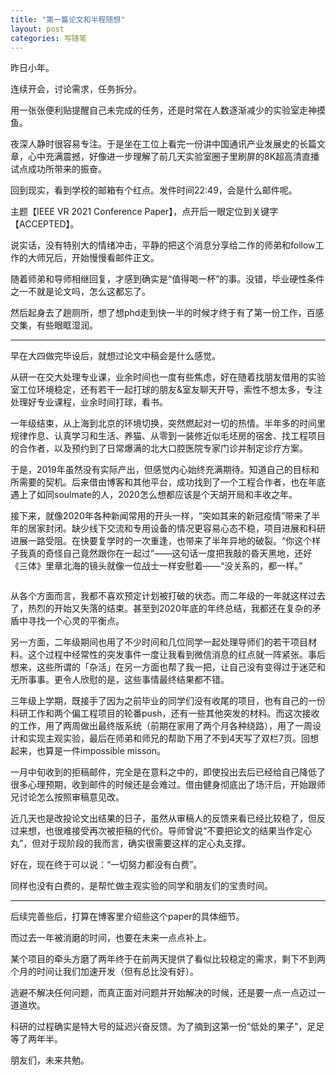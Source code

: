 ```yaml
---
title: "第一篇论文和半程随想"
layout: post
categories: 写随笔
---
```


昨日小年。

连续开会，讨论需求，任务拆分。

<!-- more -->

用一张张便利贴提醒自己未完成的任务，还是时常在人数逐渐减少的实验室走神摸鱼。

夜深人静时很容易专注。于是坐在工位上看完一份讲中国通讯产业发展史的长篇文章，心中充满震撼，好像进一步理解了前几天实验室圈子里刷屏的8K超高清直播试点成功所带来的振奋。

回到现实，看到学校的邮箱有个红点。发件时间22:49，会是什么邮件呢。

主题【IEEE VR 2021 Conference Paper】，点开后一眼定位到关键字【ACCEPTED】。

说实话，没有特别大的情绪冲击，平静的把这个消息分享给二作的师弟和follow工作的大师兄后，开始慢慢看邮件正文。

随着师弟和导师相继回复，才感到确实是“值得喝一杯”的事。没错，毕业硬性条件之一不就是论文吗，怎么这都忘了。

然后起身去了趟厕所，想了想phd走到快一半的时候才终于有了第一份工作，百感交集，有些眼眶湿润。

---

早在大四做完毕设后，就想过论文中稿会是什么感觉。

从研一在交大处理专业课，业余时间也一度有些焦虑，好在随着找朋友借用的实验室工位环境稳定，还有若干一起打球的朋友&室友聊天开导，索性不想太多，专注处理好专业课程，业余时间打球，看书。 

一年级结束，从上海到北京的环境切换，突然燃起对一切的热情。半年多的时间里规律作息、认真学习和生活、养猫、从零到一装修近似毛坯房的宿舍、找工程项目的合作者，以及预约到了日常爆满的北大口腔医院专家门诊并制定诊疗方案。

于是，2019年虽然没有实际产出，但感觉内心始终充满期待。知道自己的目标和所需要的契机。后来借由博客和其他平台，成功找到了一个工程合作者，也在年底遇上了如同soulmate的人，2020怎么想都应该是个天胡开局和丰收之年。

接下来，就像2020年各种新闻常用的开头一样，“突如其来的新冠疫情”带来了半年的居家封闭。缺少线下交流和专用设备的情况更容易心态不稳，项目进展和科研进展一路受阻。在快要复学时的一次重逢，也带来了半年异地的破裂。“你这个样子我真的奇怪自己竟然跟你在一起过”——这句话一度把我敲的昏天黑地，还好《三体》里章北海的镜头就像一位战士一样安慰着——“没关系的，都一样。”

![]()

从各个方面而言，我都不喜欢预定计划被打破的状态。而二年级的一年就这样过去了，热烈的开始又失落的结束。甚至到2020年底的年终总结，我都还在复杂的矛盾中寻找一个心灵的平衡点。

另一方面，二年级期间也用了不少时间和几位同学一起处理导师们的若干项目材料。这个过程中经常性的突发事件一度让我看到微信消息的红点就一阵紧张。事后想来，这些所谓的「杂活」在另一方面也帮了我一把，让自己没有变得过于迷茫和无所事事。更令人欣慰的是，这些事情最终结果都不错。

三年级上学期，既接手了因为之前毕业的同学们没有收尾的项目，也有自己的一份科研工作和两个偏工程项目的轮番push，还有一些其他突发的材料。而这次接收的工作，用了两周做出最终版系统（前期在家用了两个月各种绕路），用了一周设计和实现主观实验，最后在师弟和师兄的帮助下用了不到4天写了双栏7页。回想起来，也算是一件impossible misson。

一月中旬收到的拒稿邮件，完全是在意料之中的，即使投出去后已经给自己降低了很多心理预期，收到邮件的时候还是会难过。借由健身彻底出了场汗后，开始跟师兄讨论怎么按照审稿意见改。

近几天也是改投论文出结果的日子，虽然从审稿人的反馈来看已经比较稳了，但反过来想，也很难接受再次被拒稿的代价。导师曾说“不要把论文的结果当作定心丸”，但对于现阶段的我而言，确实很需要这样的定心丸支撑。

好在，现在终于可以说：“一切努力都没有白费”。

同样也没有白费的，是帮忙做主观实验的同学和朋友们的宝贵时间。

---

后续完善些后，打算在博客里介绍些这个paper的具体细节。

而过去一年被消磨的时间，也要在未来一点点补上。

某个项目的牵头方磨了两年终于在前两天提供了看似比较稳定的需求，剩下不到两个月的时间让我们加速开发（但有总比没有好）。

逃避不解决任何问题，而真正面对问题并开始解决的时候，还是要一点一点迈过一道道坎。

科研的过程确实是特大号的延迟兴奋反馈。为了摘到这第一份“低处的果子”，足足等了两年半。

朋友们，未来共勉。